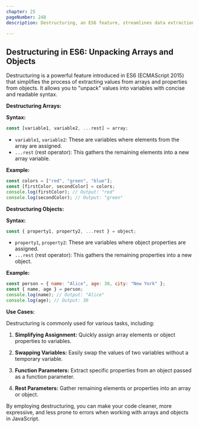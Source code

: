 ```yaml
---
chapter: 25
pageNumber: 248
description: Destructuring, an ES6 feature, streamlines data extraction from arrays and objects. It simplifies the process by allowing you to assign specific values or properties directly to variables, enhancing code clarity and efficiency. Destructuring is an essential tool for working with complex data structures in JavaScript.

---
```

## Destructuring in ES6: Unpacking Arrays and Objects

Destructuring is a powerful feature introduced in ES6 (ECMAScript 2015) that simplifies the process of extracting values from arrays and properties from objects. It allows you to "unpack" values into variables with concise and readable syntax.

**Destructuring Arrays:**

**Syntax:**

```javascript
const [variable1, variable2, ...rest] = array;
```

- `variable1`, `variable2`: These are variables where elements from the array are assigned.
- `...rest` (rest operator): This gathers the remaining elements into a new array variable.

**Example:**

```javascript
const colors = ["red", "green", "blue"];
const [firstColor, secondColor] = colors;
console.log(firstColor); // Output: "red"
console.log(secondColor); // Output: "green"
```

**Destructuring Objects:**

**Syntax:**

```javascript
const { property1, property2, ...rest } = object;
```

- `property1`, `property2`: These are variables where object properties are assigned.
- `...rest` (rest operator): This gathers the remaining properties into a new object.

**Example:**

```javascript
const person = { name: "Alice", age: 30, city: "New York" };
const { name, age } = person;
console.log(name); // Output: "Alice"
console.log(age); // Output: 30
```

**Use Cases:**

Destructuring is commonly used for various tasks, including:

1. **Simplifying Assignment:** Quickly assign array elements or object properties to variables.

2. **Swapping Variables:** Easily swap the values of two variables without a temporary variable.

3. **Function Parameters:** Extract specific properties from an object passed as a function parameter.

4. **Rest Parameters:** Gather remaining elements or properties into an array or object.

By employing destructuring, you can make your code cleaner, more expressive, and less prone to errors when working with arrays and objects in JavaScript.